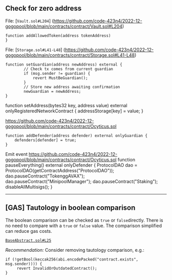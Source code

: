 ## Check for zero address

File: [`Vault.sol#L204`]  (https://github.com/code-423n4/2022-12-gogopool/blob/main/contracts/contract/Vault.sol#L204)

```solidity
function addAllowedToken(address tokenAddress) 
}
```


File: [`Storage.sol#L41-L48`]  (https://github.com/code-423n4/2022-12-gogopool/blob/main/contracts/contract/Storage.sol#L41-L48)

```solidity
function setGuardian(address newAddress) external {
		// Check tx comes from current guardian
		if (msg.sender != guardian) {
			revert MustBeGuardian();
		}
		// Store new address awaiting confirmation
		newGuardian = newAddress;
}
```


function setAddress(bytes32 key, address value) external onlyRegisteredNetworkContract {
		addressStorage[key] = value;
	}


https://github.com/code-423n4/2022-12-gogopool/blob/main/contracts/contract/Ocyticus.sol

	function addDefender(address defender) external onlyGuardian {
		defenders[defender] = true;
	}


Emit event
https://github.com/code-423n4/2022-12-gogopool/blob/main/contracts/contract/Ocyticus.sol
	function pauseEverything() external onlyDefender {
		ProtocolDAO dao = ProtocolDAO(getContractAddress("ProtocolDAO"));
		dao.pauseContract("TokenggAVAX");
		dao.pauseContract("MinipoolManager");
		dao.pauseContract("Staking");
		disableAllMultisigs();
	}


---
## [GAS] Tautology in boolean comparison

The boolean comparison can be checked as `true` or `false`directly. There is no need to compare with a `true` or `false` value. The comparison simplified can reduce gas costs.

[`BaseAbstract.sol#L25`](https://github.com/code-423n4/2022-12-gogopool/blob/main/contracts/contract/BaseAbstract.sol#L25)

*Recommendation:* Consider removing tautology comparison, e.g.:

```solidity
if (!getBool(keccak256(abi.encodePacked("contract.exists", msg.sender)))) {
     revert InvalidOrOutdatedContract();
}
```
